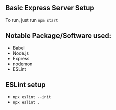 ## Basic Express Server Setup

To run, just run `npm start`

## Notable Package/Software used:

- Babel
- Node.js
- Express
- nodemon
- ESLint


## ESLint setup
- `npx eslint --init`
- `npx eslint .`
